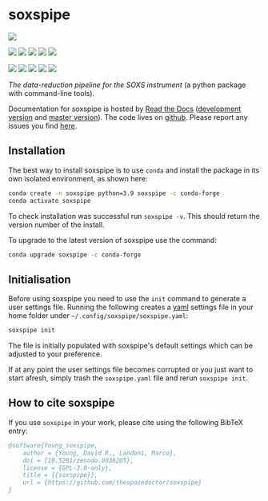 # soxspipe



[![](https://zenodo.org/badge/186854638.svg)](https://zenodo.org/badge/latestdoi/186854638) 



<!-- INFO BADGES -->  

[![](https://img.shields.io/pypi/pyversions/soxspipe)](https://pypi.org/project/soxspipe/)
[![](https://img.shields.io/pypi/v/soxspipe)](https://pypi.org/project/soxspipe/)
[![](https://img.shields.io/conda/vn/conda-forge/soxspipe)](https://anaconda.org/conda-forge/soxspipe)
[![](https://pepy.tech/badge/soxspipe)](https://pepy.tech/project/soxspipe)
[![](https://img.shields.io/github/license/thespacedoctor/soxspipe)](https://github.com/thespacedoctor/soxspipe)

<!-- STATUS BADGES -->  

[![](https://soxs-eso-data.org/ci/buildStatus/icon?job=soxspipe%2Fmaster&subject=build%20master)](https://soxs-eso-data.org/ci/blue/organizations/jenkins/soxspipe/activity?branch=master)
[![](https://soxs-eso-data.org/ci/buildStatus/icon?job=soxspipe%2Fdevelop&subject=build%20dev)](https://soxs-eso-data.org/ci/blue/organizations/jenkins/soxspipe/activity?branch=develop)
[![](https://cdn.jsdelivr.net/gh/thespacedoctor/soxspipe@master/coverage.svg)](https://raw.githack.com/thespacedoctor/soxspipe/master/htmlcov/index.html)
[![](https://readthedocs.org/projects/soxspipe/badge/?version=master)](https://soxspipe.readthedocs.io/en/master/)
[![](https://img.shields.io/github/issues/thespacedoctor/soxspipe/type:%20bug?label=bug%20issues)](https://github.com/thespacedoctor/soxspipe/issues?q=is%3Aissue+is%3Aopen+label%3A%22type%3A+bug%22+)

*The data-reduction pipeline for the SOXS instrument* (a python package with command-line tools).

Documentation for soxspipe is hosted by [Read the Docs](https://soxspipe.readthedocs.io/en/master/) ([development version](https://soxspipe.readthedocs.io/en/develop/) and [master version](https://soxspipe.readthedocs.io/en/master/)). The code lives on [github](https://github.com/thespacedoctor/soxspipe). Please report any issues you find [here](https://github.com/thespacedoctor/soxspipe/issues).

## Installation

The best way to install soxspipe is to use `conda` and install the package in its own isolated environment, as shown here:

``` bash
conda create -n soxspipe python=3.9 soxspipe -c conda-forge
conda activate soxspipe
```

To check installation was successful run `soxspipe -v`. This should return the version number of the install.

To upgrade to the latest version of soxspipe use the command:

``` bash
conda upgrade soxspipe -c conda-forge
```

## Initialisation 

Before using soxspipe you need to use the `init` command to generate a user settings file. Running the following creates a [yaml](https://learnxinyminutes.com/docs/yaml/) settings file in your home folder under `~/.config/soxspipe/soxspipe.yaml`:

```bash
soxspipe init
```

The file is initially populated with soxspipe's default settings which can be adjusted to your preference.

If at any point the user settings file becomes corrupted or you just want to start afresh, simply trash the `soxspipe.yaml` file and rerun `soxspipe init`.


## How to cite soxspipe


If you use `soxspipe` in your work, please cite using the following BibTeX entry: 

```bibtex
@software{Young_soxspipe,
    author = {Young, David R., Landoni, Marco},
    doi = {10.5281/zenodo.8038265},
    license = {GPL-3.0-only},
    title = {{soxspipe}},
    url = {https://github.com/thespacedoctor/soxspipe}
}
```
 
